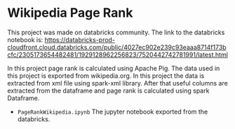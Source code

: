 # Wikipedia Page Rank
This project was made on databricks community. The link to the databricks notebook is: https://databricks-prod-cloudfront.cloud.databricks.com/public/4027ec902e239c93eaaa8714f173bcfc/2305173654482481/1929128962256823/7520442742781991/latest.html

In this project page rank is calculated using Apache Pig. The data used in this project is exported from wikipedia.org. In this project the data is extracted from xml file using spark-xml library. After that useful columns are extracted from the dataframe and page rank is calculated using spark Dataframe.   

* ```PageRankWikipedia.ipynb``` The jupyter notebook exported from the databricks.